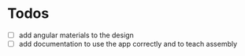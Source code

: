 # Todos

- [ ] add angular materials to the design 
- [ ] add documentation to use the app correctly and to teach assembly
